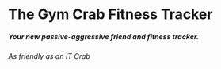 # The Gym Crab Fitness Tracker
##### Your new passive-aggressive friend and fitness tracker.
###### As friendly as an IT Crab

